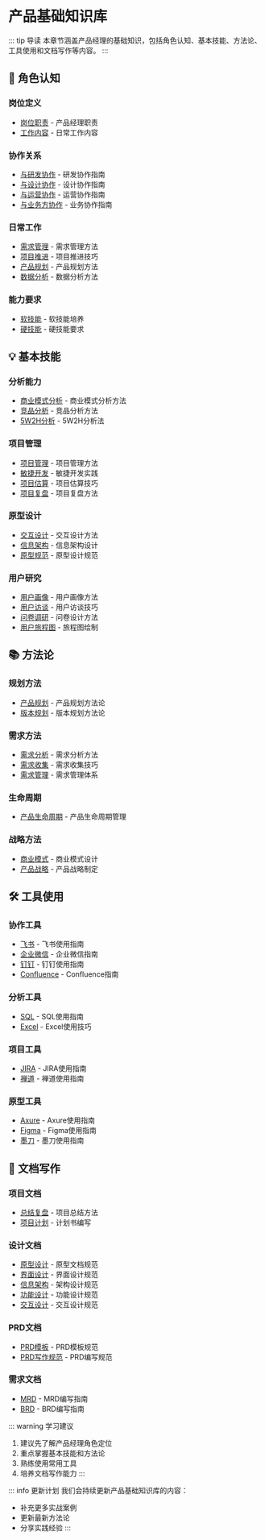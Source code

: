# 产品基础知识库

::: tip 导读
本章节涵盖产品经理的基础知识，包括角色认知、基本技能、方法论、工具使用和文档写作等内容。
:::

## 👤 角色认知

### 岗位定义

- [岗位职责](./role-definition/definition/岗位职责.md) - 产品经理职责
- [工作内容](./role-definition/definition/工作内容.md) - 日常工作内容

### 协作关系

- [与研发协作](./role-definition/collaboration/与研发协作.md) - 研发协作指南
- [与设计协作](./role-definition/collaboration/与设计协作.md) - 设计协作指南
- [与运营协作](./role-definition/collaboration/与运营协作.md) - 运营协作指南
- [与业务方协作](./role-definition/collaboration/与业务方协作.md) - 业务协作指南

### 日常工作

- [需求管理](./role-definition/daily-work/需求管理.md) - 需求管理方法
- [项目推进](./role-definition/daily-work/项目推进.md) - 项目推进技巧
- [产品规划](./role-definition/daily-work/产品规划.md) - 产品规划方法
- [数据分析](./role-definition/daily-work/数据分析.md) - 数据分析方法

### 能力要求

- [软技能](./role-definition/competency/软技能.md) - 软技能培养
- [硬技能](./role-definition/competency/硬技能.md) - 硬技能要求

## 💡 基本技能

### 分析能力

- [商业模式分析](./basic-skills/analysis/商业模式分析.md) - 商业模式分析方法
- [竞品分析](./basic-skills/analysis/竞品分析.md) - 竞品分析方法
- [5W2H分析](./basic-skills/analysis/5W2H分析.md) - 5W2H分析法

### 项目管理

- [项目管理](./basic-skills/project/项目管理.md) - 项目管理方法
- [敏捷开发](./basic-skills/project/敏捷开发.md) - 敏捷开发实践
- [项目估算](./basic-skills/project/项目估算.md) - 项目估算技巧
- [项目复盘](./basic-skills/project/项目复盘.md) - 项目复盘方法

### 原型设计

- [交互设计](./basic-skills/prototype/交互设计.md) - 交互设计方法
- [信息架构](./basic-skills/prototype/信息架构.md) - 信息架构设计
- [原型规范](./basic-skills/prototype/原型规范.md) - 原型设计规范

### 用户研究

- [用户画像](./basic-skills/user-research/用户画像.md) - 用户画像方法
- [用户访谈](./basic-skills/user-research/用户访谈.md) - 用户访谈技巧
- [问卷调研](./basic-skills/user-research/问卷调研.md) - 问卷设计方法
- [用户旅程图](./basic-skills/user-research/用户旅程图.md) - 旅程图绘制

## 📚 方法论

### 规划方法

- [产品规划](./methodologies/planning/产品规划.md) - 产品规划方法论
- [版本规划](./methodologies/planning/版本规划.md) - 版本规划方法论

### 需求方法

- [需求分析](./methodologies/requirements/需求分析.md) - 需求分析方法
- [需求收集](./methodologies/requirements/需求收集.md) - 需求收集技巧
- [需求管理](./methodologies/requirements/需求管理.md) - 需求管理体系

### 生命周期

- [产品生命周期](./methodologies/lifecycle/产品生命周期.md) - 产品生命周期管理

### 战略方法

- [商业模式](./methodologies/strategy/商业模式.md) - 商业模式设计
- [产品战略](./methodologies/strategy/产品战略.md) - 产品战略制定

## 🛠️ 工具使用

### 协作工具

- [飞书](./tools/collaboration/飞书.md) - 飞书使用指南
- [企业微信](./tools/collaboration/企业微信.md) - 企业微信指南
- [钉钉](./tools/collaboration/钉钉.md) - 钉钉使用指南
- [Confluence](./tools/collaboration/Confluence.md) - Confluence指南

### 分析工具

- [SQL](./tools/analysis/SQL.md) - SQL使用指南
- [Excel](./tools/analysis/Excel.md) - Excel使用技巧

### 项目工具

- [JIRA](./tools/project/JIRA.md) - JIRA使用指南
- [禅道](./tools/project/禅道.md) - 禅道使用指南

### 原型工具

- [Axure](./tools/prototype/Axure.md) - Axure使用指南
- [Figma](./tools/prototype/Figma.md) - Figma使用指南
- [墨刀](./tools/prototype/墨刀.md) - 墨刀使用指南

## 📝 文档写作

### 项目文档

- [总结复盘](./documentation/project/总结复盘.md) - 项目总结方法
- [项目计划](./documentation/project/项目计划.md) - 计划书编写

### 设计文档

- [原型设计](./documentation/design/原型设计.md) - 原型文档规范
- [界面设计](./documentation/design/界面设计.md) - 界面设计规范
- [信息架构](./documentation/design/信息架构.md) - 架构设计规范
- [功能设计](./documentation/design/功能设计.md) - 功能设计规范
- [交互设计](./documentation/design/交互设计.md) - 交互设计规范

### PRD文档

- [PRD模板](./documentation/prd/PRD模板.md) - PRD模板规范
- [PRD写作规范](./documentation/prd/PRD写作规范.md) - PRD编写规范

### 需求文档

- [MRD](./documentation/requirements/MRD.md) - MRD编写指南
- [BRD](./documentation/requirements/BRD.md) - BRD编写指南

::: warning 学习建议

1. 建议先了解产品经理角色定位
2. 重点掌握基本技能和方法论
3. 熟练使用常用工具
4. 培养文档写作能力
:::

::: info 更新计划
我们会持续更新产品基础知识库的内容：

- 补充更多实战案例
- 更新最新方法论
- 分享实践经验
:::
